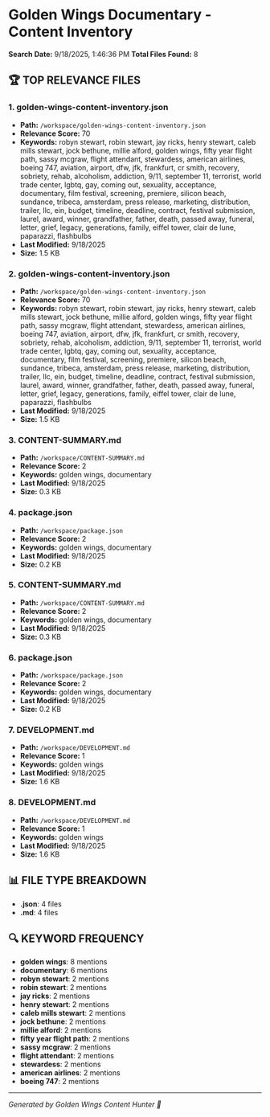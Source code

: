 # Golden Wings Documentary - Content Inventory

**Search Date:** 9/18/2025, 1:46:36 PM
**Total Files Found:** 8

## 🏆 TOP RELEVANCE FILES


### 1. golden-wings-content-inventory.json
- **Path:** `/workspace/golden-wings-content-inventory.json`
- **Relevance Score:** 70
- **Keywords:** robyn stewart, robin stewart, jay ricks, henry stewart, caleb mills stewart, jock bethune, millie alford, golden wings, fifty year flight path, sassy mcgraw, flight attendant, stewardess, american airlines, boeing 747, aviation, airport, dfw, jfk, frankfurt, cr smith, recovery, sobriety, rehab, alcoholism, addiction, 9/11, september 11, terrorist, world trade center, lgbtq, gay, coming out, sexuality, acceptance, documentary, film festival, screening, premiere, silicon beach, sundance, tribeca, amsterdam, press release, marketing, distribution, trailer, llc, ein, budget, timeline, deadline, contract, festival submission, laurel, award, winner, grandfather, father, death, passed away, funeral, letter, grief, legacy, generations, family, eiffel tower, clair de lune, paparazzi, flashbulbs
- **Last Modified:** 9/18/2025
- **Size:** 1.5 KB


### 2. golden-wings-content-inventory.json
- **Path:** `/workspace/golden-wings-content-inventory.json`
- **Relevance Score:** 70
- **Keywords:** robyn stewart, robin stewart, jay ricks, henry stewart, caleb mills stewart, jock bethune, millie alford, golden wings, fifty year flight path, sassy mcgraw, flight attendant, stewardess, american airlines, boeing 747, aviation, airport, dfw, jfk, frankfurt, cr smith, recovery, sobriety, rehab, alcoholism, addiction, 9/11, september 11, terrorist, world trade center, lgbtq, gay, coming out, sexuality, acceptance, documentary, film festival, screening, premiere, silicon beach, sundance, tribeca, amsterdam, press release, marketing, distribution, trailer, llc, ein, budget, timeline, deadline, contract, festival submission, laurel, award, winner, grandfather, father, death, passed away, funeral, letter, grief, legacy, generations, family, eiffel tower, clair de lune, paparazzi, flashbulbs
- **Last Modified:** 9/18/2025
- **Size:** 1.5 KB


### 3. CONTENT-SUMMARY.md
- **Path:** `/workspace/CONTENT-SUMMARY.md`
- **Relevance Score:** 2
- **Keywords:** golden wings, documentary
- **Last Modified:** 9/18/2025
- **Size:** 0.3 KB


### 4. package.json
- **Path:** `/workspace/package.json`
- **Relevance Score:** 2
- **Keywords:** golden wings, documentary
- **Last Modified:** 9/18/2025
- **Size:** 0.2 KB


### 5. CONTENT-SUMMARY.md
- **Path:** `/workspace/CONTENT-SUMMARY.md`
- **Relevance Score:** 2
- **Keywords:** golden wings, documentary
- **Last Modified:** 9/18/2025
- **Size:** 0.3 KB


### 6. package.json
- **Path:** `/workspace/package.json`
- **Relevance Score:** 2
- **Keywords:** golden wings, documentary
- **Last Modified:** 9/18/2025
- **Size:** 0.2 KB


### 7. DEVELOPMENT.md
- **Path:** `/workspace/DEVELOPMENT.md`
- **Relevance Score:** 1
- **Keywords:** golden wings
- **Last Modified:** 9/18/2025
- **Size:** 1.6 KB


### 8. DEVELOPMENT.md
- **Path:** `/workspace/DEVELOPMENT.md`
- **Relevance Score:** 1
- **Keywords:** golden wings
- **Last Modified:** 9/18/2025
- **Size:** 1.6 KB


## 📊 FILE TYPE BREAKDOWN

- **.json**: 4 files
- **.md**: 4 files

## 🔍 KEYWORD FREQUENCY

- **golden wings**: 8 mentions
- **documentary**: 6 mentions
- **robyn stewart**: 2 mentions
- **robin stewart**: 2 mentions
- **jay ricks**: 2 mentions
- **henry stewart**: 2 mentions
- **caleb mills stewart**: 2 mentions
- **jock bethune**: 2 mentions
- **millie alford**: 2 mentions
- **fifty year flight path**: 2 mentions
- **sassy mcgraw**: 2 mentions
- **flight attendant**: 2 mentions
- **stewardess**: 2 mentions
- **american airlines**: 2 mentions
- **boeing 747**: 2 mentions

---
*Generated by Golden Wings Content Hunter 🛫*
